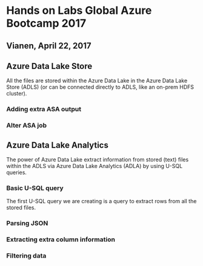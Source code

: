 # Hands on Labs Global Azure Bootcamp 2017
## Vianen, April 22, 2017

## Azure Data Lake Store
All the files are stored within the Azure Data Lake in the Azure Data Lake Store (ADLS) (or can be connected directly to ADLS, like an on-prem HDFS cluster).

### Adding extra ASA output

### Alter ASA job

## Azure Data Lake Analytics
The power of Azure Data Lake extract information from stored (text) files within the ADLS via Azure Data Lake Analytics (ADLA) by using U-SQL queries. 

### Basic U-SQL query
The first U-SQL query we are creating is a query to extract rows from all the stored files.

### Parsing JSON

### Extracting extra column information

### Filtering data
